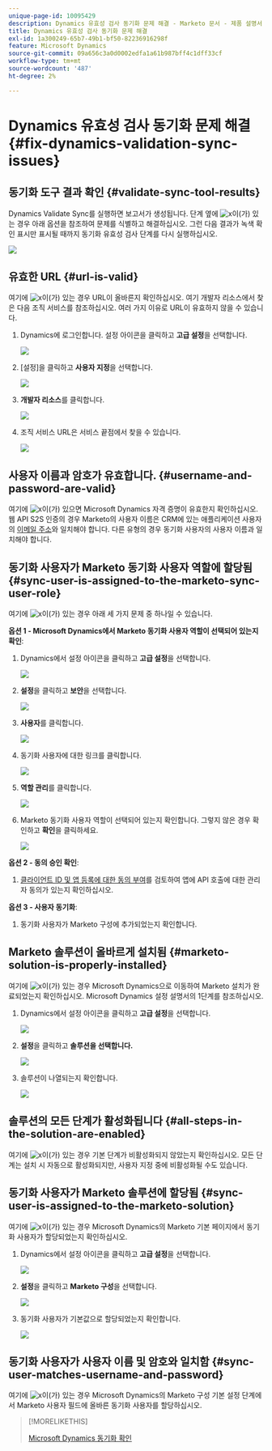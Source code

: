 ```yaml
---
unique-page-id: 10095429
description: Dynamics 유효성 검사 동기화 문제 해결 - Marketo 문서 - 제품 설명서
title: Dynamics 유효성 검사 동기화 문제 해결
exl-id: 1a300249-65b7-49b1-bf50-82236916298f
feature: Microsoft Dynamics
source-git-commit: 09a656c3a0d0002edfa1a61b987bff4c1dff33cf
workflow-type: tm+mt
source-wordcount: '487'
ht-degree: 2%

---
```


# Dynamics 유효성 검사 동기화 문제 해결 {#fix-dynamics-validation-sync-issues}

## 동기화 도구 결과 확인 {#validate-sync-tool-results}

Dynamics Validate Sync를 실행하면 보고서가 생성됩니다. 단계 옆에 ![x](assets/delete.png)이(가) 있는 경우 아래 옵션을 참조하여 문제를 식별하고 해결하십시오. 그런 다음 결과가 녹색 확인 표시만 표시될 때까지 동기화 유효성 검사 단계를 다시 실행하십시오.

![](assets/image2015-9-22-15-3a58-3a12.png)

## 유효한 URL {#url-is-valid}

여기에 ![x](assets/delete.png)이(가) 있는 경우 URL이 올바른지 확인하십시오. 여기 개발자 리소스에서 찾은 다음 조직 서비스를 참조하십시오. 여러 가지 이유로 URL이 유효하지 않을 수 있습니다.

1. Dynamics에 로그인합니다. 설정 아이콘을 클릭하고 **고급 설정**&#x200B;을 선택합니다.

   ![](assets/one.png)

1. [설정]을 클릭하고 **사용자 지정**&#x200B;을 선택합니다.

   ![](assets/two.png)

1. **개발자 리소스**&#x200B;를 클릭합니다.

   ![](assets/three.png)

1. 조직 서비스 URL은 서비스 끝점에서 찾을 수 있습니다.

   ![](assets/four.png)

## 사용자 이름과 암호가 유효합니다. {#username-and-password-are-valid}

여기에 ![x](assets/delete.png)이(가) 있으면 Microsoft Dynamics 자격 증명이 유효한지 확인하십시오. 웹 API S2S 인증의 경우 Marketo의 사용자 이름은 CRM에 있는 애플리케이션 사용자의 [이메일 주소](https://docs.microsoft.com/en-us/power-platform/admin/manage-application-users#view-or-edit-the-details-of-an-application-user)와 일치해야 합니다. 다른 유형의 경우 동기화 사용자의 사용자 이름과 일치해야 합니다.

## 동기화 사용자가 Marketo 동기화 사용자 역할에 할당됨 {#sync-user-is-assigned-to-the-marketo-sync-user-role}

여기에 ![x](assets/delete.png)이(가) 있는 경우 아래 세 가지 문제 중 하나일 수 있습니다.

**옵션 1 - Microsoft Dynamics에서 Marketo 동기화 사용자 역할이 선택되어 있는지 확인**:

1. Dynamics에서 설정 아이콘을 클릭하고 **고급 설정**&#x200B;을 선택합니다.

   ![](assets/one.png)

1. **설정**&#x200B;을 클릭하고 **보안**&#x200B;을 선택합니다.

   ![](assets/six.png)

1. **사용자**&#x200B;를 클릭합니다.

   ![](assets/image2015-9-24-9-3a47-3a25.png)

1. 동기화 사용자에 대한 링크를 클릭합니다.

   ![](assets/seven.png)

1. **역할 관리**&#x200B;를 클릭합니다.

   ![](assets/eight.png)

1. Marketo 동기화 사용자 역할이 선택되어 있는지 확인합니다. 그렇지 않은 경우 확인하고 **확인**&#x200B;을 클릭하세요.

   ![](assets/image2015-9-24-9-3a59-3a21.png)

**옵션 2 - 동의 승인 확인**:

1. [클라이언트 ID 및 앱 등록에 대한 동의 부여](/help/marketo/product-docs/crm-sync/microsoft-dynamics-sync/sync-setup/grant-consent-for-client-id-and-app-registration.md)를 검토하여 앱에 API 호출에 대한 관리자 동의가 있는지 확인하십시오.

**옵션 3 - 사용자 동기화**:

1. 동기화 사용자가 Marketo 구성에 추가되었는지 확인합니다.

## Marketo 솔루션이 올바르게 설치됨 {#marketo-solution-is-properly-installed}

여기에 ![x](assets/delete.png)이(가) 있는 경우 Microsoft Dynamics으로 이동하여 Marketo 설치가 완료되었는지 확인하십시오. Microsoft Dynamics 설정 설명서의 1단계를 참조하십시오.

1. Dynamics에서 설정 아이콘을 클릭하고 **고급 설정**&#x200B;을 선택합니다.

   ![](assets/one.png)

1. **설정**&#x200B;을 클릭하고 **솔루션을 선택합니다.**

   ![](assets/eleven.png)

1. 솔루션이 나열되는지 확인합니다.

   ![](assets/twelve.png)

## 솔루션의 모든 단계가 활성화됩니다 {#all-steps-in-the-solution-are-enabled}

여기에 ![x](assets/delete.png)이(가) 있는 경우 기본 단계가 비활성화되지 않았는지 확인하십시오. 모든 단계는 설치 시 자동으로 활성화되지만, 사용자 지정 중에 비활성화될 수도 있습니다.

## 동기화 사용자가 Marketo 솔루션에 할당됨 {#sync-user-is-assigned-to-the-marketo-solution}

여기에 ![x](assets/delete.png)이(가) 있는 경우 Microsoft Dynamics의 Marketo 기본 페이지에서 동기화 사용자가 할당되었는지 확인하십시오.

1. Dynamics에서 설정 아이콘을 클릭하고 **고급 설정**&#x200B;을 선택합니다.

   ![](assets/one.png)

1. **설정**&#x200B;을 클릭하고 **Marketo 구성**&#x200B;을 선택합니다.

   ![](assets/thirteen.png)

1. 동기화 사용자가 기본값으로 할당되었는지 확인합니다.

   ![](assets/fourteen.png)

## 동기화 사용자가 사용자 이름 및 암호와 일치함 {#sync-user-matches-username-and-password}

여기에 ![x](assets/delete.png)이(가) 있는 경우 Microsoft Dynamics의 Marketo 구성 기본 설정 단계에서 Marketo 사용자 필드에 올바른 동기화 사용자를 할당하십시오.

>[!MORELIKETHIS]
>
>[Microsoft Dynamics 동기화 확인](/help/marketo/product-docs/crm-sync/microsoft-dynamics-sync/sync-setup/validate-microsoft-dynamics-sync.md)
